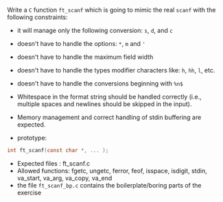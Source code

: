 Write a `C` function `ft_scanf` which is going to mimic the real `scanf` with the following constraints:
- it will manage only the following conversion: `s`, `d`, and `c`
- doesn't have to handle the options: `*`, `m` and `'`
- doesn't have to handle the maximum field width
- doesn't have to handle the types modifier characters like: `h`, `hh`, `l`, etc.
- doesn't have to handle the conversions beginning with `%n$`
- Whitespace in the format string should be handled correctly (i.e., multiple spaces and newlines should be skipped in the input).
- Memory management and correct handling of stdin buffering are expected.

- prototype:
```c
int ft_scanf(const char *, ... );
```
- Expected files   : ft_scanf.c
- Allowed functions: fgetc, ungetc, ferror, feof, isspace, isdigit, stdin, va_start, va_arg, va_copy, va_end
- the file `ft_scanf_bp.c` contains the boilerplate/boring parts of the exercise
